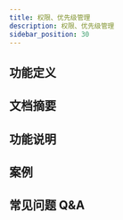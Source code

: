 ```yaml
---
title: 权限、优先级管理
description: 权限、优先级管理
sidebar_position: 30
---
```



## 功能定义

## 文档摘要

## 功能说明


## 案例


## 常见问题 Q&A